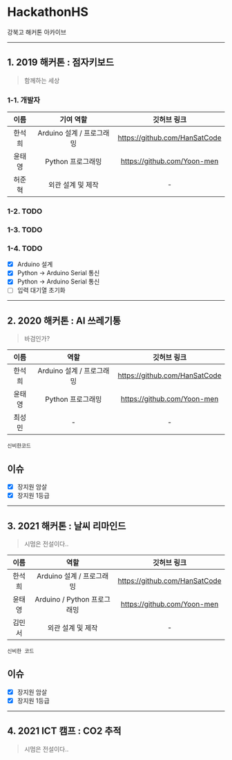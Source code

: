 # HackathonHS

강북고 해커톤 아카이브

* * *

## 1. 2019 해커톤 : 점자키보드
> 함께하는 세상

### 1-1. 개발자
이름|기여 역할|깃허브 링크
:---:|:---:|:---:
한석희|Arduino 설계 / 프로그래밍|https://github.com/HanSatCode
윤태영|Python 프로그래밍|https://github.com/Yoon-men
허준혁|외관 설계 및 제작|-

### 1-2. TODO

### 1-3. TODO

### 1-4. TODO

- [x] Arduino 설계
- [x] Python -> Arduino Serial 통신
- [x] Python -> Arduino Serial 통신
- [ ] 입력 대기열 초기화

* * *

## 2. 2020 해커톤 : AI 쓰레기통
> 바검인가?

이름|역할|깃허브 링크
:---:|:---:|:---:
한석희|Arduino 설계 / 프로그래밍|https://github.com/HanSatCode
윤태영|Python 프로그래밍|https://github.com/Yoon-men
최성민|-|-

~~~
신비한코드
~~~

## 이슈

- [x] 장지원 암살
- [x] 장지원 1등급

* * *

## 3. 2021 해커톤 : 날씨 리마인드
> 시멈은 전설이다..

이름|역할|깃허브 링크
:---:|:---:|:---:
한석희|Arduino 설계 / 프로그래밍|https://github.com/HanSatCode
윤태영|Arduino / Python 프로그래밍|https://github.com/Yoon-men
김민서|외관 설계 및 제작|-

~~~
신비한 코드
~~~

## 이슈

- [x] 장지원 암살
- [x] 장지원 1등급

* * *

## 4. 2021 ICT 캠프 : CO2 추적 
> 시멈은 전설이다..